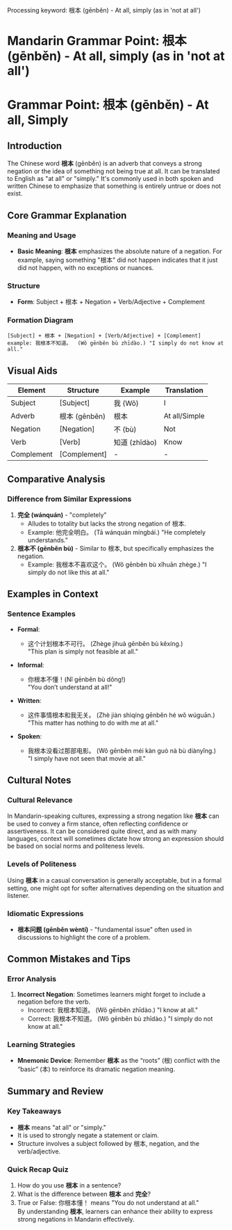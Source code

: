Processing keyword: 根本 (gēnběn) - At all, simply (as in 'not at all')
# Mandarin Grammar Point: 根本 (gēnběn) - At all, simply (as in 'not at all')
# Grammar Point: 根本 (gēnběn) - At all, Simply
## Introduction
The Chinese word **根本** (gēnběn) is an adverb that conveys a strong negation or the idea of something not being true at all. It can be translated to English as "at all" or "simply." It's commonly used in both spoken and written Chinese to emphasize that something is entirely untrue or does not exist.
## Core Grammar Explanation
### Meaning and Usage
- **Basic Meaning**: **根本** emphasizes the absolute nature of a negation. For example, saying something "根本" did not happen indicates that it just did not happen, with no exceptions or nuances.
  
### Structure
- **Form**:  Subject + 根本 + Negation + Verb/Adjective + Complement
### Formation Diagram
```plaintext
[Subject] + 根本 + [Negation] + [Verb/Adjective] + [Complement]
example: 我根本不知道。  (Wǒ gēnběn bù zhīdào.) "I simply do not know at all."
```
## Visual Aids
| Element     | Structure                   | Example                               | Translation                         |
|-------------|-----------------------------|---------------------------------------|-------------------------------------|
| Subject     | [Subject]                  | 我 (Wǒ)                               | I                                   |
| Adverb      | 根本 (gēnběn)             | 根本                                  | At all/Simple                       |
| Negation    | [Negation]                 | 不 (bù)                              | Not                                 |
| Verb        | [Verb]                     | 知道 (zhīdào)                        | Know                                |
| Complement  | [Complement]               | -                                    | -                                   |
## Comparative Analysis
### Difference from Similar Expressions
1. **完全 (wánquán)** - "completely"
   -  Alludes to totality but lacks the strong negation of 根本.
   - Example: 他完全明白。 (Tā wánquán míngbái.) "He completely understands." 
2. **根本不 (gēnběn bù)** - Similar to 根本, but specifically emphasizes the negation.
   - Example: 我根本不喜欢这个。 (Wǒ gēnběn bù xǐhuān zhège.) "I simply do not like this at all."
## Examples in Context
### Sentence Examples
- **Formal**: 
  - 这个计划根本不可行。 (Zhège jìhuà gēnběn bù kěxíng.)  
    "This plan is simply not feasible at all."
  
- **Informal**: 
  - 你根本不懂！(Nǐ gēnběn bù dǒng!)  
    "You don’t understand at all!"
- **Written**: 
  - 这件事情根本和我无关。 (Zhè jiàn shìqíng gēnběn hé wǒ wúguān.)  
    "This matter has nothing to do with me at all."
- **Spoken**: 
  - 我根本没看过那部电影。 (Wǒ gēnběn méi kàn guò nà bù diànyǐng.)  
    "I simply have not seen that movie at all."
## Cultural Notes
### Cultural Relevance
In Mandarin-speaking cultures, expressing a strong negation like **根本** can be used to convey a firm stance, often reflecting confidence or assertiveness. It can be considered quite direct, and as with many languages, context will sometimes dictate how strong an expression should be based on social norms and politeness levels.
### Levels of Politeness
Using **根本** in a casual conversation is generally acceptable, but in a formal setting, one might opt for softer alternatives depending on the situation and listener.
### Idiomatic Expressions
- **根本问题 (gēnběn wèntí)** - "fundamental issue" often used in discussions to highlight the core of a problem.
## Common Mistakes and Tips
### Error Analysis
1. **Incorrect Negation**: Sometimes learners might forget to include a negation before the verb.
   - Incorrect: 我根本知道。 (Wǒ gēnběn zhīdào.) "I know at all."
   - Correct: 我根本不知道。 (Wǒ gēnběn bù zhīdào.) "I simply do not know at all."
   
### Learning Strategies
- **Mnemonic Device**: Remember **根本** as the “roots” (根) conflict with the “basic” (本) to reinforce its dramatic negation meaning.
  
## Summary and Review
### Key Takeaways
- **根本** means "at all" or "simply."
- It is used to strongly negate a statement or claim.
- Structure involves a subject followed by 根本, negation, and the verb/adjective.
### Quick Recap Quiz
1. How do you use **根本** in a sentence?  
2. What is the difference between **根本** and **完全**?  
3. True or False: 你根本懂！ means "You do not understand at all."  
By understanding **根本**, learners can enhance their ability to express strong negations in Mandarin effectively.
